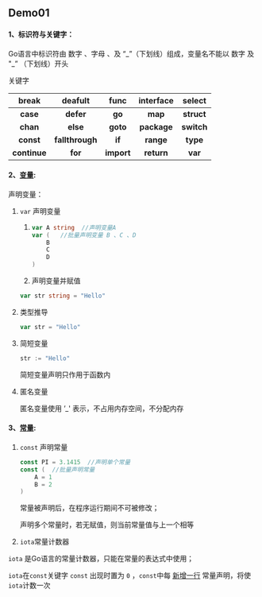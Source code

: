 ## Demo01

#### 1、标识符与关键字：

Go语言中标识符由 数字 、字母 、及 “\_”（下划线）组成，变量名不能以 数字 及 "\_” （下划线）开头

关键字

|  **break**   |   **deafult**   |  **func**  | **interface** | **select** |
| :----------: | :-------------: | :--------: | :-----------: | :--------: |
|   **case**   |    **defer**    |   **go**   |    **map**    | **struct** |
|   **chan**   |    **else**     |  **goto**  |  **package**  | **switch** |
|  **const**   | **fallthrough** |   **if**   |   **range**   |  **type**  |
| **continue** |     **for**     | **import** |  **return**   |  **var**   |

#### 2、[变量](VAR/main.go):

声明变量：

1. `var` 声明变量

   1. ```go
      var A string  //声明变量A
      var (   //批量声明变量 B 、C 、D
          B
          C
          D
      )
      ```

   2. 声明变量并赋值

   ```go
   var str string = "Hello"
   ```

2. 类型推导

   ```GO
   var str = "Hello"
   ```

3. 简短变量

   ```go
   str := "Hello"
   ```

   简短变量声明只作用于函数内

4. 匿名变量

   匿名变量使用 ’_' 表示，不占用内存空间，不分配内存

#### 3、[常量](CONST/main.go):

1. `const` 声明常量

   ```go
   const PI = 3.1415  //声明单个常量
   const (  //批量声明常量
       A = 1
       B = 2
   )
   ```

   常量被声明后，在程序运行期间不可被修改；

   声明多个常量时，若无赋值，则当前常量值与上一个相等

2. `iota`常量计数器

`iota` 是Go语言的常量计数器，只能在常量的表达式中使用；

`iota`在`const`关键字 `const` 出现时置为 `0` ，`const`中每  <u>新增一行</u>  常量声明，将使`iota`计数一次
